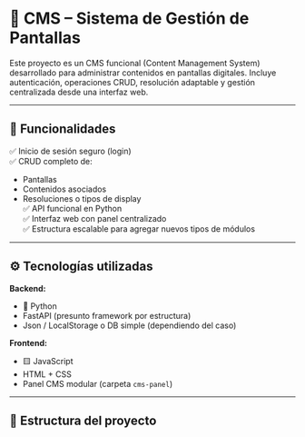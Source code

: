 # 🧩 CMS – Sistema de Gestión de Pantallas

Este proyecto es un CMS funcional (Content Management System) desarrollado para administrar contenidos en pantallas digitales. Incluye autenticación, operaciones CRUD, resolución adaptable y gestión centralizada desde una interfaz web.

---

## 🚀 Funcionalidades

✅ Inicio de sesión seguro (login)  
✅ CRUD completo de:
- Pantallas
- Contenidos asociados
- Resoluciones o tipos de display  
✅ API funcional en Python  
✅ Interfaz web con panel centralizado  
✅ Estructura escalable para agregar nuevos tipos de módulos

---

## ⚙️ Tecnologías utilizadas

**Backend:**
- 🐍 Python
- FastAPI (presunto framework por estructura)
- Json / LocalStorage o DB simple (dependiendo del caso)

**Frontend:**
- 🟨 JavaScript
- HTML + CSS
- Panel CMS modular (carpeta `cms-panel`)

---

## 📁 Estructura del proyecto

